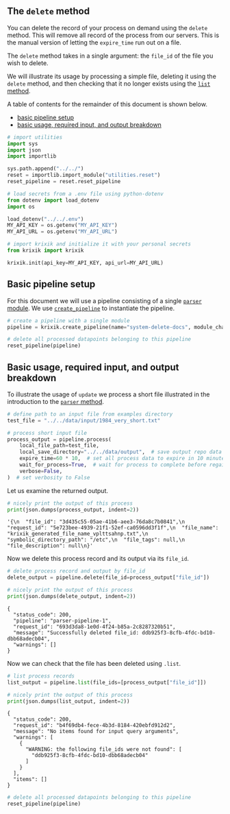 ## The `delete` method

You can delete the record of your process on demand using the `delete` method.  This will remove all record of the process from our servers.  This is the manual version of letting the `expire_time` run out on a file.

The `delete` method takes in a single argument: the `file_id` of the file you wish to delete.

We will illustrate its usage by processing a simple file, deleting it using the `delete` method, and then checking that it no longer exists using the [`list` method](../system/list.md).

A table of contents for the remainder of this document is shown below.

- [basic pipeline setup](#basic-pipeline-setup)
- [basic usage, required input, and output breakdown](#basic-usage,-required-input,-and-output-breakdown)


```python
# import utilities
import sys
import json
import importlib

sys.path.append("../../")
reset = importlib.import_module("utilities.reset")
reset_pipeline = reset.reset_pipeline

# load secrets from a .env file using python-dotenv
from dotenv import load_dotenv
import os

load_dotenv("../../.env")
MY_API_KEY = os.getenv("MY_API_KEY")
MY_API_URL = os.getenv("MY_API_URL")

# import krixik and initialize it with your personal secrets
from krixik import krixik

krixik.init(api_key=MY_API_KEY, api_url=MY_API_URL)
```

## Basic pipeline setup

For this document we will use a pipeline consisting of a single [`parser` module](../modules/parser.md).  We use [`create_pipeline`](../system/create_save_load.md) to instantiate the pipeline.


```python
# create a pipeline with a single module
pipeline = krixik.create_pipeline(name="system-delete-docs", module_chain=["parser"])
```


```python
# delete all processed datapoints belonging to this pipeline
reset_pipeline(pipeline)
```

## Basic usage, required input, and output breakdown

To illustrate the usage of `update` we process a short file illustrated in the introduction to the [`parser` method](../modules/parser.md).


```python
# define path to an input file from examples directory
test_file = "../../data/input/1984_very_short.txt"

# process short input file
process_output = pipeline.process(
    local_file_path=test_file,
    local_save_directory="../../data/output",  # save output repo data output subdir
    expire_time=60 * 10,  # set all process data to expire in 10 minutes
    wait_for_process=True,  # wait for process to complete before regaining ide
    verbose=False,
)  # set verbosity to False
```

Let us examine the returned output.


```python
# nicely print the output of this process
print(json.dumps(process_output, indent=2))
```


    '{\n  "file_id": "3d435c55-05ae-41b6-aee3-76da8c7b0841",\n  "request_id": "5e723bee-4939-21f1-52ef-ca0596dd3f1f",\n  "file_name": "krixik_generated_file_name_vplttsahnp.txt",\n  "symbolic_directory_path": "/etc",\n  "file_tags": null,\n  "file_description": null\n}'


Now we delete this process record and its output via its `file_id`.


```python
# delete process record and output by file_id
delete_output = pipeline.delete(file_id=process_output["file_id"])

# nicely print the output of this process
print(json.dumps(delete_output, indent=2))
```

    {
      "status_code": 200,
      "pipeline": "parser-pipeline-1",
      "request_id": "693d3da8-1e0d-4f24-b85a-2c8287320b51",
      "message": "Successfully deleted file_id: ddb925f3-8cfb-4fdc-bd10-dbb68adecb04",
      "warnings": []
    }


Now we can check that the file has been deleted using `.list`.


```python
# list process records
list_output = pipeline.list(file_ids=[process_output["file_id"]])

# nicely print the output of this process
print(json.dumps(list_output, indent=2))
```

    {
      "status_code": 200,
      "request_id": "b4f69db4-fece-4b3d-8184-420ebfd912d2",
      "message": "No items found for input query arguments",
      "warnings": [
        {
          "WARNING: the following file_ids were not found": [
            "ddb925f3-8cfb-4fdc-bd10-dbb68adecb04"
          ]
        }
      ],
      "items": []
    }



```python
# delete all processed datapoints belonging to this pipeline
reset_pipeline(pipeline)
```
